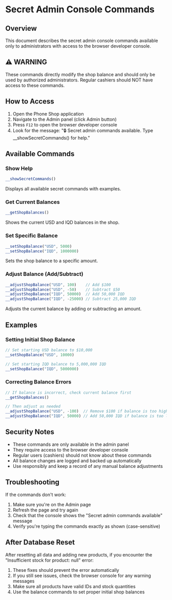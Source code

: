 # Secret Admin Console Commands

## Overview
This document describes the secret admin console commands available only to administrators with access to the browser developer console.

## ⚠️ WARNING
These commands directly modify the shop balance and should only be used by authorized administrators. Regular cashiers should NOT have access to these commands.

## How to Access

1. Open the Phone Shop application
2. Navigate to the Admin panel (click Admin button)
3. Press `F12` to open the browser developer console
4. Look for the message: "🔒 Secret admin commands available. Type __showSecretCommands() for help."

## Available Commands

### Show Help
```javascript
__showSecretCommands()
```
Displays all available secret commands with examples.

### Get Current Balances
```javascript
__getShopBalances()
```
Shows the current USD and IQD balances in the shop.

### Set Specific Balance
```javascript
__setShopBalance("USD", 5000)
__setShopBalance("IQD", 1000000)
```
Sets the shop balance to a specific amount.

### Adjust Balance (Add/Subtract)
```javascript
__adjustShopBalance("USD", 100)    // Add $100
__adjustShopBalance("USD", -50)    // Subtract $50
__adjustShopBalance("IQD", 50000)  // Add 50,000 IQD
__adjustShopBalance("IQD", -25000) // Subtract 25,000 IQD
```
Adjusts the current balance by adding or subtracting an amount.

## Examples

### Setting Initial Shop Balance
```javascript
// Set starting USD balance to $10,000
__setShopBalance("USD", 10000)

// Set starting IQD balance to 5,000,000 IQD
__setShopBalance("IQD", 5000000)
```

### Correcting Balance Errors
```javascript
// If balance is incorrect, check current balance first
__getShopBalances()

// Then adjust as needed
__adjustShopBalance("USD", -100)  // Remove $100 if balance is too high
__adjustShopBalance("IQD", 50000) // Add 50,000 IQD if balance is too low
```

## Security Notes

- These commands are only available in the admin panel
- They require access to the browser developer console
- Regular users (cashiers) should not know about these commands
- All balance changes are logged and backed up automatically
- Use responsibly and keep a record of any manual balance adjustments

## Troubleshooting

If the commands don't work:
1. Make sure you're on the Admin page
2. Refresh the page and try again
3. Check that the console shows the "Secret admin commands available" message
4. Verify you're typing the commands exactly as shown (case-sensitive)

## After Database Reset

After resetting all data and adding new products, if you encounter the "Insufficient stock for product: null" error:

1. These fixes should prevent the error automatically
2. If you still see issues, check the browser console for any warning messages
3. Make sure all products have valid IDs and stock quantities
4. Use the balance commands to set proper initial shop balances
